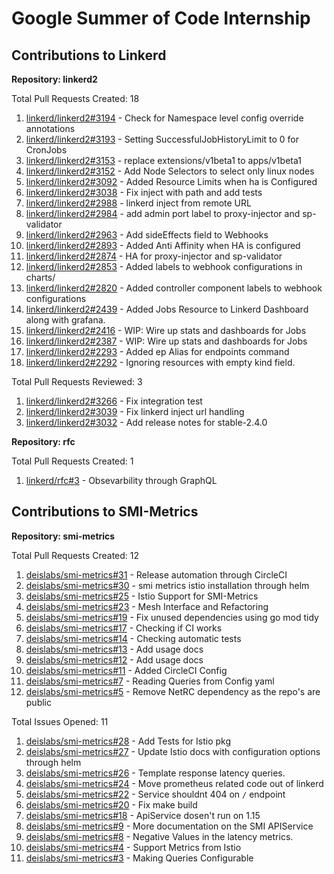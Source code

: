 # Google Summer of Code Internship


## Contributions to Linkerd

**Repository: linkerd2**

Total Pull Requests Created: 18
1. [linkerd/linkerd2#3194](https://github.com/linkerd/linkerd2/pull/3194) - Check for Namespace level config override annotations
2. [linkerd/linkerd2#3193](https://github.com/linkerd/linkerd2/pull/3193) - Setting SuccessfulJobHistoryLimit to 0 for CronJobs
3. [linkerd/linkerd2#3153](https://github.com/linkerd/linkerd2/pull/3153) - replace extensions/v1beta1 to apps/v1beta1
4. [linkerd/linkerd2#3152](https://github.com/linkerd/linkerd2/pull/3152) - Add Node Selectors to select only linux nodes
5. [linkerd/linkerd2#3092](https://github.com/linkerd/linkerd2/pull/3092) - Added Resource Limits when ha is Configured
6. [linkerd/linkerd2#3038](https://github.com/linkerd/linkerd2/pull/3038) - Fix inject with path and add tests
7. [linkerd/linkerd2#2988](https://github.com/linkerd/linkerd2/pull/2988) - linkerd inject from remote URL
8. [linkerd/linkerd2#2984](https://github.com/linkerd/linkerd2/pull/2984) - add admin port label to proxy-injector and sp-validator
9. [linkerd/linkerd2#2963](https://github.com/linkerd/linkerd2/pull/2963) - Add sideEffects field to Webhooks
10. [linkerd/linkerd2#2893](https://github.com/linkerd/linkerd2/pull/2893) - Added Anti Affinity when HA is configured
11. [linkerd/linkerd2#2874](https://github.com/linkerd/linkerd2/pull/2874) - HA for proxy-injector and sp-validator
12. [linkerd/linkerd2#2853](https://github.com/linkerd/linkerd2/pull/2853) - Added labels to webhook configurations in charts/
13. [linkerd/linkerd2#2820](https://github.com/linkerd/linkerd2/pull/2820) - Added controller component labels to webhook configurations
14. [linkerd/linkerd2#2439](https://github.com/linkerd/linkerd2/pull/2439) - Added Jobs Resource to Linkerd Dashboard along with grafana.
15. [linkerd/linkerd2#2416](https://github.com/linkerd/linkerd2/pull/2416) - WIP: Wire up stats and dashboards for Jobs 
16. [linkerd/linkerd2#2387](https://github.com/linkerd/linkerd2/pull/2387) - WIP: Wire up stats and dashboards for Jobs
17. [linkerd/linkerd2#2293](https://github.com/linkerd/linkerd2/pull/2293) - Added ep Alias for endpoints command
18. [linkerd/linkerd2#2292](https://github.com/linkerd/linkerd2/pull/2292) - Ignoring resources with empty kind field.

Total Pull Requests Reviewed: 3
1. [linkerd/linkerd2#3266](https://github.com/linkerd/linkerd2/pull/3266) - Fix integration test
2. [linkerd/linkerd2#3039](https://github.com/linkerd/linkerd2/pull/3039) - Fix linkerd inject url handling
3. [linkerd/linkerd2#3032](https://github.com/linkerd/linkerd2/pull/3032) - Add release notes for stable-2.4.0


**Repository: rfc**

Total Pull Requests Created: 1
1. [linkerd/rfc#3](https://github.com/linkerd/rfc/pull/3) - Obsevarbility through GraphQL


## Contributions to SMI-Metrics

**Repository: smi-metrics**

Total Pull Requests Created: 12
1. [deislabs/smi-metrics#31](https://github.com/deislabs/smi-metrics/pull/31) - Release automation through CircleCI
2. [deislabs/smi-metrics#30](https://github.com/deislabs/smi-metrics/pull/30) - smi metrics istio installation through helm
3. [deislabs/smi-metrics#25](https://github.com/deislabs/smi-metrics/pull/25) - Istio Support for SMI-Metrics
4. [deislabs/smi-metrics#23](https://github.com/deislabs/smi-metrics/pull/23) - Mesh Interface and Refactoring
5. [deislabs/smi-metrics#19](https://github.com/deislabs/smi-metrics/pull/19) - Fix unused dependencies using go mod tidy
6. [deislabs/smi-metrics#17](https://github.com/deislabs/smi-metrics/pull/17) - Checking if CI works
7. [deislabs/smi-metrics#14](https://github.com/deislabs/smi-metrics/pull/14) - Checking automatic tests
8. [deislabs/smi-metrics#13](https://github.com/deislabs/smi-metrics/pull/13) - Add usage docs
9. [deislabs/smi-metrics#12](https://github.com/deislabs/smi-metrics/pull/12) - Add usage docs
10. [deislabs/smi-metrics#11](https://github.com/deislabs/smi-metrics/pull/11) - Added CircleCI Config
11. [deislabs/smi-metrics#7](https://github.com/deislabs/smi-metrics/pull/7) - Reading Queries from Config yaml
12. [deislabs/smi-metrics#5](https://github.com/deislabs/smi-metrics/pull/5) - Remove NetRC dependency as the repo's are public

Total Issues Opened: 11
1. [deislabs/smi-metrics#28](https://github.com/deislabs/smi-metrics/issues/28) - Add Tests for Istio pkg
2. [deislabs/smi-metrics#27](https://github.com/deislabs/smi-metrics/issues/27) - Update Istio docs with configuration options through helm
3. [deislabs/smi-metrics#26](https://github.com/deislabs/smi-metrics/issues/26) - Template response latency queries.
4. [deislabs/smi-metrics#24](https://github.com/deislabs/smi-metrics/issues/24) - Move prometheus related code out of linkerd
5. [deislabs/smi-metrics#22](https://github.com/deislabs/smi-metrics/issues/22) - Service shouldnt 404 on `/` endpoint
6. [deislabs/smi-metrics#20](https://github.com/deislabs/smi-metrics/issues/20) - Fix make build
7. [deislabs/smi-metrics#18](https://github.com/deislabs/smi-metrics/issues/18) - ApiService dosen't run on 1.15
8. [deislabs/smi-metrics#9](https://github.com/deislabs/smi-metrics/issues/9) - More documentation on the SMI APIService
9. [deislabs/smi-metrics#8](https://github.com/deislabs/smi-metrics/issues/8) - Negative Values in the latency metrics.
10. [deislabs/smi-metrics#4](https://github.com/deislabs/smi-metrics/issues/4) - Support Metrics from Istio
11. [deislabs/smi-metrics#3](https://github.com/deislabs/smi-metrics/issues/3) - Making Queries Configurable
